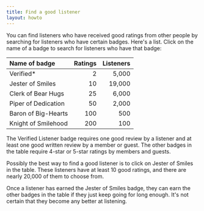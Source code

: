 ```yaml
---
title: Find a good listener
layout: howto
---
```

You can find listeners who have received good ratings from other people by searching
for listeners who have certain badges. Here's a list. Click on the name of a badge to
search for listeners who have that badge:

| Name of badge       | Ratings | Listeners |
|:--------------------|--------:|----------:|
| Verified\*          | 2       | 5,000     |
| Jester of Smiles    | 10      | 19,000    |
| Clerk of Bear Hugs  | 25      | 6,000     |
| Piper of Dedication | 50      | 2,000     |
| Baron of Big-Hearts | 100     | 500       |
| Knight of Smilehood | 200     | 100       |


The Verified Listener badge requires one good review by a listener and at least one good 
written review by a member or guest. The other badges in the table require 4-star or 
5-star ratings by members and guests.

Possibly the best way to find a good listener is to click on Jester of Smiles in the
table. These listeners have at least 10 good ratings, and there are nearly 20,000 of them
to choose from.

Once a listener has earned the Jester of Smiles badge, they can earn the other badges in
the table if they just keep going for long enough. It's not certain that they become any
better at listening.
